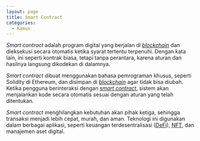```yaml
---
layout: page
title: Smart Contract
categories:
  - Kamus
---
```


*Smart contract* adalah program digital yang berjalan di [*blockchain*](https://rojocrypto.com/blockchain) dan dieksekusi secara otomatis ketika syarat tertentu terpenuhi. Dengan kata lain, ini seperti kontrak biasa, tetapi tanpa perantara, karena aturan dan hasilnya langsung dikodekan di dalamnya.

*Smart contract* dibuat menggunakan bahasa pemrograman khusus, seperti Solidity di Ethereum, dan disimpan di [*blockchain*](https://rojocrypto.com/blockchain) agar tidak bisa diubah. Ketika pengguna berinteraksi dengan [*smart contract*](https://rojocrypto.com/smart-contract), sistem akan menjalankan kode secara otomatis sesuai dengan aturan yang telah ditentukan.

*Smart contract* menghilangkan kebutuhan akan pihak ketiga, sehingga transaksi menjadi lebih cepat, murah, dan aman. Teknologi ini digunakan dalam berbagai aplikasi, seperti keuangan terdesentralisasi ([DeFi](https://rojocrypto.com/defi)), [NFT](https://rojocrypto.com/nft), dan manajemen aset digital.